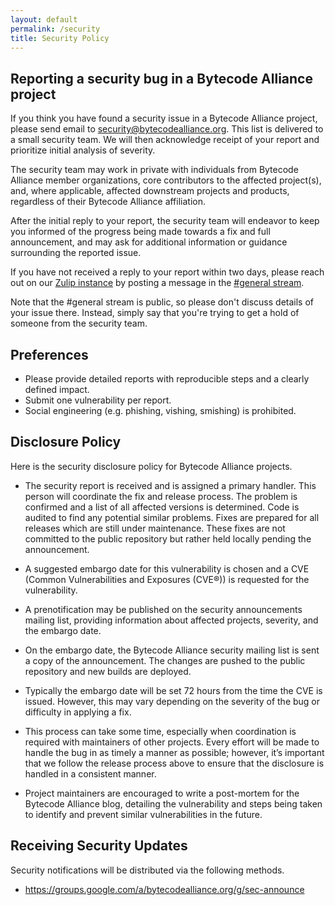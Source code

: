 ```yaml
---
layout: default
permalink: /security
title: Security Policy
---
```


<section>
    <div class="container w-container">
        <div class="width-container" markdown="1">

## Reporting a security bug in a Bytecode Alliance project

If you think you have found a security issue in a Bytecode Alliance project,
please send email to <security@bytecodealliance.org>.
This list is delivered to a small security team. We will then acknowledge receipt
of your report and prioritize initial analysis of severity.

The security team may work in private with individuals from Bytecode Alliance
member organizations, core contributors to the affected project(s), and, where
applicable, affected downstream projects and products, regardless of their
Bytecode Alliance affiliation.

After the initial reply to your report, the security team will endeavor to keep
you informed of the progress being made towards a fix and full announcement,
and may ask for additional information or guidance surrounding the reported
issue.

If you have not received a reply to your report within two days, please reach out
on our [Zulip instance](https://bytecodealliance.zulipchat.com/) by posting a
message in the [#general stream](https://bytecodealliance.zulipchat.com/#narrow/stream/206238-general).

Note that the #general stream is public, so please don't discuss details of your
issue there. Instead, simply say that you're trying to get a hold of someone from
the security team.

## Preferences

*   Please provide detailed reports with reproducible steps and a clearly defined impact.
*   Submit one vulnerability per report.
*   Social engineering (e.g. phishing, vishing, smishing) is prohibited.

## Disclosure Policy

Here is the security disclosure policy for Bytecode Alliance projects.

* The security report is received and is assigned a primary handler. This
  person will coordinate the fix and release process. The problem is confirmed
  and a list of all affected versions is determined. Code is audited to find
  any potential similar problems. Fixes are prepared for all releases which are
  still under maintenance. These fixes are not committed to the public
  repository but rather held locally pending the announcement.

* A suggested embargo date for this vulnerability is chosen and a CVE (Common
  Vulnerabilities and Exposures (CVE®)) is requested for the vulnerability.

* A prenotification may be published on the security announcements mailing list,
  providing information about affected projects, severity, and the embargo date.

* On the embargo date, the Bytecode Alliance security mailing list is sent a copy of the
  announcement. The changes are pushed to the public repository and new builds
  are deployed.

* Typically the embargo date will be set 72 hours from the time the CVE is
  issued. However, this may vary depending on the severity of the bug or
  difficulty in applying a fix.

* This process can take some time, especially when coordination is required
  with maintainers of other projects. Every effort will be made to handle the
  bug in as timely a manner as possible; however, it’s important that we follow
  the release process above to ensure that the disclosure is handled in a
  consistent manner.

* Project maintainers are encouraged to write a post-mortem for the Bytecode
  Alliance blog, detailing the vulnerability and steps being taken to identify
  and prevent similar vulnerabilities in the future.

## Receiving Security Updates

Security notifications will be distributed via the following methods.

* <https://groups.google.com/a/bytecodealliance.org/g/sec-announce>

</div>
</div>
</section>
